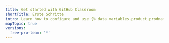 ```yaml
---
title: Get started with GitHub Classroom
shortTitle: Erste Schritte
intro: Learn how to configure and use {% data variables.product.prodname_classroom %} to administer your course.
mapTopic: true
versions:
  free-pro-team: '*'
---
```


